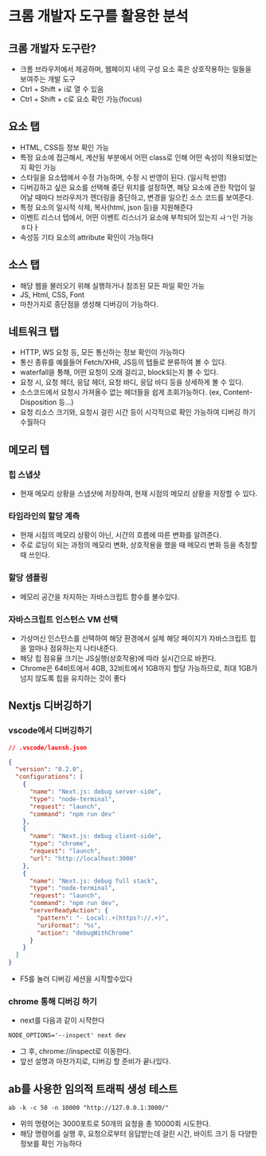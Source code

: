 # 크롬 개발자 도구를 활용한 분석

## 크롬 개발자 도구란?

- 크롬 브라우저에서 제공하며, 웹페이지 내의 구성 요소 혹은 상호작용하는 일들을 보여주는 개발 도구
- Ctrl + Shift + i로 열 수 있음
- Ctrl + Shift + c로 요소 확인 가능(focus)

## 요소 탭

- HTML, CSS등 정보 확인 가능
- 특정 요소에 접근해서, 계산됨 부분에서 어떤 class로 인해 어떤 속성이 적용되었는지 확인 가능
- 스타일을 요소탭에서 수정 가능하며, 수정 시 반영이 된다. (일시적 반영)
- 디버깅하고 싶은 요소를 선택해 중단 위치를 설정하면, 해당 요소에 관한 작업이 일어날 때마다 브라우저가 렌더링을 중단하고, 변경을 일으킨 소스 코드를 보여준다.
- 특정 요소의 일시적 삭제, 복사(html, json 등)을 지원해준다
- 이벤트 리스너 텝에서, 어떤 이벤트 리스너가 요소에 부착되어 있는지 ㅘㄱ인 가능ㅎ다ㅏ
- 속성등 기타 요소의 attribute 확인이 가능하다

## 소스 탭

- 해당 웹을 불러오기 위해 실행하거나 참조된 모든 파일 확인 가능
- JS, Html, CSS, Font
- 마찬가지로 중단점을 생성해 디버깅이 가능하다.

## 네트워크 탭

- HTTP, WS 요청 등, 모든 통신하는 정보 확인이 가능하다
- 통신 종류를 예를들어 Fetch/XHR, JS등의 텝들로 분류하여 볼 수 있다.
- waterfall을 통해, 어떤 요청이 오래 걸리고, block되는지 볼 수 있다.
- 요청 시, 요청 헤더, 응답 헤더, 요청 바디, 응답 바디 등을 상세하게 볼 수 있다.
- 소스코드에서 요청시 가져올수 없는 헤더들을 쉽게 조회가능하다. (ex, Content-Disposition 등...)
- 요청 리소스 크기와, 요청시 걸린 시간 등이 시각적으로 확인 가능하여 디버깅 하기 수월하다

## 메모리 텝

### 힙 스냅샷

- 현재 메모리 상황을 스냅샷에 저장하여, 현재 시점의 메모리 상황을 저장할 수 있다.

### 타임라인의 할당 계측

- 현재 시점의 메모리 상황이 아닌, 시간의 흐름에 따른 변화를 알려준다.
- 주로 로딩이 되는 과정의 메모리 변화, 상호작용을 했을 때 메모리 변화 등을 측정할때 쓰인다.

### 할당 샘플링

- 메모리 공간을 차지하는 자바스크립트 함수를 볼수있다.

### 자바스크립트 인스턴스 VM 선택

- 가상머신 인스턴스를 선택하여 해당 환경에서 실제 해당 페이지가 자바스크립트 힙을 얼마나 점유하는지 나타내준다.
- 해당 힙 점유율 크기는 JS실행(상호작용)에 따라 실시간으로 바뀐다.
- Chrome은 64비트에서 4GB, 32비트에서 1GB까지 할당 가능하므로, 최대 1GB가 넘지 않도록 힙을 유지하는 것이 좋다

## Nextjs 디버깅하기

### vscode에서 디버깅하기


```json
// .vscode/launsh.json

{
  "version": "0.2.0",
  "configurations": [
    {
      "name": "Next.js: debug server-side",
      "type": "node-terminal",
      "request": "launch",
      "command": "npm run dev"
    },
    {
      "name": "Next.js: debug client-side",
      "type": "chrome",
      "request": "launch",
      "url": "http://localhost:3000"
    },
    {
      "name": "Next.js: debug full stack",
      "type": "node-terminal",
      "request": "launch",
      "command": "npm run dev",
      "serverReadyAction": {
        "pattern": "- Local:.+(https?://.+)",
        "uriFormat": "%s",
        "action": "debugWithChrome"
      }
    }
  ]
}
```
- F5를 눌러 디버깅 세션을 시작할수있다

### chrome 통해 디버깅 하기

- next를 다음과 같이 시작한다
```
NODE_OPTIONS='--inspect' next dev
```
- 그 후, chrome://inspect로 이동한다.
- 앞선 설명과 마찬가지로, 디버깅 할 준비가 끝나있다.

## ab를 사용한 임의적 트래픽 생성 테스트

```
ab -k -c 50 -n 10000 "http://127.0.0.1:3000/"
```
- 위의 명령어는 3000포트로 50개의 요청을 총 10000회 시도한다.
- 해당 명령어를 실행 후, 요청으로부터 응답받는데 걸린 시간, 바이트 크기 등 다양한 정보를 확인 가능하다
